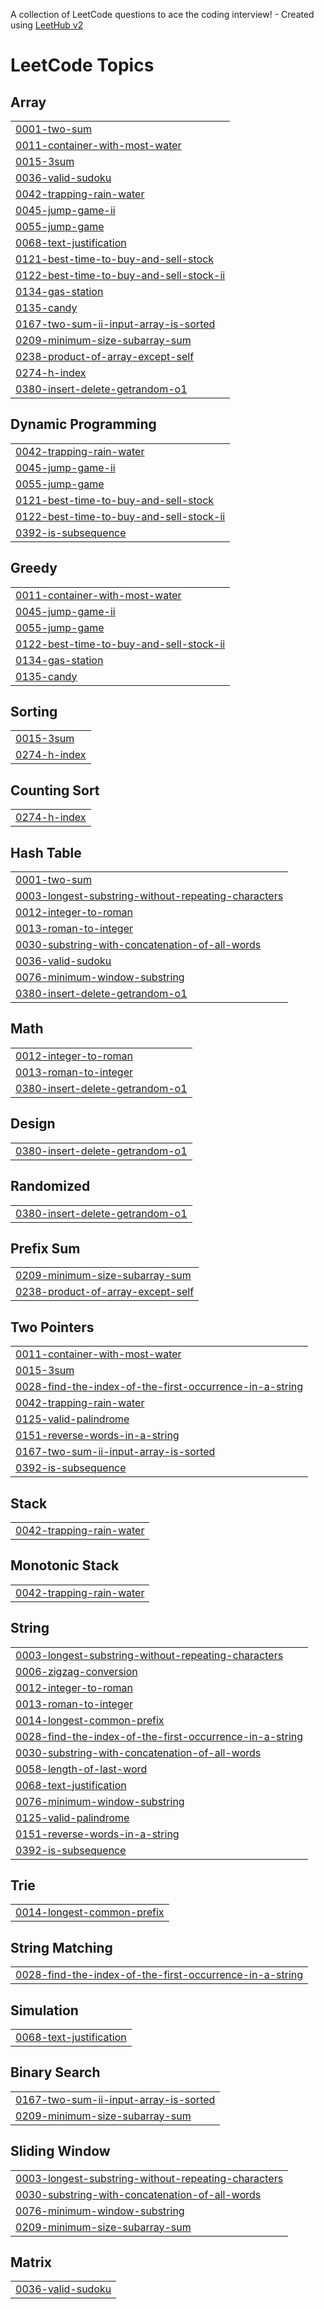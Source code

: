 A collection of LeetCode questions to ace the coding interview! - Created using [LeetHub v2](https://github.com/arunbhardwaj/LeetHub-2.0)
<!---LeetCode Topics Start-->
# LeetCode Topics
## Array
|  |
| ------- |
| [0001-two-sum](https://github.com/Dineshsk12/Leetcode/tree/master/0001-two-sum) |
| [0011-container-with-most-water](https://github.com/Dineshsk12/Leetcode/tree/master/0011-container-with-most-water) |
| [0015-3sum](https://github.com/Dineshsk12/Leetcode/tree/master/0015-3sum) |
| [0036-valid-sudoku](https://github.com/Dineshsk12/Leetcode/tree/master/0036-valid-sudoku) |
| [0042-trapping-rain-water](https://github.com/Dineshsk12/Leetcode/tree/master/0042-trapping-rain-water) |
| [0045-jump-game-ii](https://github.com/Dineshsk12/Leetcode/tree/master/0045-jump-game-ii) |
| [0055-jump-game](https://github.com/Dineshsk12/Leetcode/tree/master/0055-jump-game) |
| [0068-text-justification](https://github.com/Dineshsk12/Leetcode/tree/master/0068-text-justification) |
| [0121-best-time-to-buy-and-sell-stock](https://github.com/Dineshsk12/Leetcode/tree/master/0121-best-time-to-buy-and-sell-stock) |
| [0122-best-time-to-buy-and-sell-stock-ii](https://github.com/Dineshsk12/Leetcode/tree/master/0122-best-time-to-buy-and-sell-stock-ii) |
| [0134-gas-station](https://github.com/Dineshsk12/Leetcode/tree/master/0134-gas-station) |
| [0135-candy](https://github.com/Dineshsk12/Leetcode/tree/master/0135-candy) |
| [0167-two-sum-ii-input-array-is-sorted](https://github.com/Dineshsk12/Leetcode/tree/master/0167-two-sum-ii-input-array-is-sorted) |
| [0209-minimum-size-subarray-sum](https://github.com/Dineshsk12/Leetcode/tree/master/0209-minimum-size-subarray-sum) |
| [0238-product-of-array-except-self](https://github.com/Dineshsk12/Leetcode/tree/master/0238-product-of-array-except-self) |
| [0274-h-index](https://github.com/Dineshsk12/Leetcode/tree/master/0274-h-index) |
| [0380-insert-delete-getrandom-o1](https://github.com/Dineshsk12/Leetcode/tree/master/0380-insert-delete-getrandom-o1) |
## Dynamic Programming
|  |
| ------- |
| [0042-trapping-rain-water](https://github.com/Dineshsk12/Leetcode/tree/master/0042-trapping-rain-water) |
| [0045-jump-game-ii](https://github.com/Dineshsk12/Leetcode/tree/master/0045-jump-game-ii) |
| [0055-jump-game](https://github.com/Dineshsk12/Leetcode/tree/master/0055-jump-game) |
| [0121-best-time-to-buy-and-sell-stock](https://github.com/Dineshsk12/Leetcode/tree/master/0121-best-time-to-buy-and-sell-stock) |
| [0122-best-time-to-buy-and-sell-stock-ii](https://github.com/Dineshsk12/Leetcode/tree/master/0122-best-time-to-buy-and-sell-stock-ii) |
| [0392-is-subsequence](https://github.com/Dineshsk12/Leetcode/tree/master/0392-is-subsequence) |
## Greedy
|  |
| ------- |
| [0011-container-with-most-water](https://github.com/Dineshsk12/Leetcode/tree/master/0011-container-with-most-water) |
| [0045-jump-game-ii](https://github.com/Dineshsk12/Leetcode/tree/master/0045-jump-game-ii) |
| [0055-jump-game](https://github.com/Dineshsk12/Leetcode/tree/master/0055-jump-game) |
| [0122-best-time-to-buy-and-sell-stock-ii](https://github.com/Dineshsk12/Leetcode/tree/master/0122-best-time-to-buy-and-sell-stock-ii) |
| [0134-gas-station](https://github.com/Dineshsk12/Leetcode/tree/master/0134-gas-station) |
| [0135-candy](https://github.com/Dineshsk12/Leetcode/tree/master/0135-candy) |
## Sorting
|  |
| ------- |
| [0015-3sum](https://github.com/Dineshsk12/Leetcode/tree/master/0015-3sum) |
| [0274-h-index](https://github.com/Dineshsk12/Leetcode/tree/master/0274-h-index) |
## Counting Sort
|  |
| ------- |
| [0274-h-index](https://github.com/Dineshsk12/Leetcode/tree/master/0274-h-index) |
## Hash Table
|  |
| ------- |
| [0001-two-sum](https://github.com/Dineshsk12/Leetcode/tree/master/0001-two-sum) |
| [0003-longest-substring-without-repeating-characters](https://github.com/Dineshsk12/Leetcode/tree/master/0003-longest-substring-without-repeating-characters) |
| [0012-integer-to-roman](https://github.com/Dineshsk12/Leetcode/tree/master/0012-integer-to-roman) |
| [0013-roman-to-integer](https://github.com/Dineshsk12/Leetcode/tree/master/0013-roman-to-integer) |
| [0030-substring-with-concatenation-of-all-words](https://github.com/Dineshsk12/Leetcode/tree/master/0030-substring-with-concatenation-of-all-words) |
| [0036-valid-sudoku](https://github.com/Dineshsk12/Leetcode/tree/master/0036-valid-sudoku) |
| [0076-minimum-window-substring](https://github.com/Dineshsk12/Leetcode/tree/master/0076-minimum-window-substring) |
| [0380-insert-delete-getrandom-o1](https://github.com/Dineshsk12/Leetcode/tree/master/0380-insert-delete-getrandom-o1) |
## Math
|  |
| ------- |
| [0012-integer-to-roman](https://github.com/Dineshsk12/Leetcode/tree/master/0012-integer-to-roman) |
| [0013-roman-to-integer](https://github.com/Dineshsk12/Leetcode/tree/master/0013-roman-to-integer) |
| [0380-insert-delete-getrandom-o1](https://github.com/Dineshsk12/Leetcode/tree/master/0380-insert-delete-getrandom-o1) |
## Design
|  |
| ------- |
| [0380-insert-delete-getrandom-o1](https://github.com/Dineshsk12/Leetcode/tree/master/0380-insert-delete-getrandom-o1) |
## Randomized
|  |
| ------- |
| [0380-insert-delete-getrandom-o1](https://github.com/Dineshsk12/Leetcode/tree/master/0380-insert-delete-getrandom-o1) |
## Prefix Sum
|  |
| ------- |
| [0209-minimum-size-subarray-sum](https://github.com/Dineshsk12/Leetcode/tree/master/0209-minimum-size-subarray-sum) |
| [0238-product-of-array-except-self](https://github.com/Dineshsk12/Leetcode/tree/master/0238-product-of-array-except-self) |
## Two Pointers
|  |
| ------- |
| [0011-container-with-most-water](https://github.com/Dineshsk12/Leetcode/tree/master/0011-container-with-most-water) |
| [0015-3sum](https://github.com/Dineshsk12/Leetcode/tree/master/0015-3sum) |
| [0028-find-the-index-of-the-first-occurrence-in-a-string](https://github.com/Dineshsk12/Leetcode/tree/master/0028-find-the-index-of-the-first-occurrence-in-a-string) |
| [0042-trapping-rain-water](https://github.com/Dineshsk12/Leetcode/tree/master/0042-trapping-rain-water) |
| [0125-valid-palindrome](https://github.com/Dineshsk12/Leetcode/tree/master/0125-valid-palindrome) |
| [0151-reverse-words-in-a-string](https://github.com/Dineshsk12/Leetcode/tree/master/0151-reverse-words-in-a-string) |
| [0167-two-sum-ii-input-array-is-sorted](https://github.com/Dineshsk12/Leetcode/tree/master/0167-two-sum-ii-input-array-is-sorted) |
| [0392-is-subsequence](https://github.com/Dineshsk12/Leetcode/tree/master/0392-is-subsequence) |
## Stack
|  |
| ------- |
| [0042-trapping-rain-water](https://github.com/Dineshsk12/Leetcode/tree/master/0042-trapping-rain-water) |
## Monotonic Stack
|  |
| ------- |
| [0042-trapping-rain-water](https://github.com/Dineshsk12/Leetcode/tree/master/0042-trapping-rain-water) |
## String
|  |
| ------- |
| [0003-longest-substring-without-repeating-characters](https://github.com/Dineshsk12/Leetcode/tree/master/0003-longest-substring-without-repeating-characters) |
| [0006-zigzag-conversion](https://github.com/Dineshsk12/Leetcode/tree/master/0006-zigzag-conversion) |
| [0012-integer-to-roman](https://github.com/Dineshsk12/Leetcode/tree/master/0012-integer-to-roman) |
| [0013-roman-to-integer](https://github.com/Dineshsk12/Leetcode/tree/master/0013-roman-to-integer) |
| [0014-longest-common-prefix](https://github.com/Dineshsk12/Leetcode/tree/master/0014-longest-common-prefix) |
| [0028-find-the-index-of-the-first-occurrence-in-a-string](https://github.com/Dineshsk12/Leetcode/tree/master/0028-find-the-index-of-the-first-occurrence-in-a-string) |
| [0030-substring-with-concatenation-of-all-words](https://github.com/Dineshsk12/Leetcode/tree/master/0030-substring-with-concatenation-of-all-words) |
| [0058-length-of-last-word](https://github.com/Dineshsk12/Leetcode/tree/master/0058-length-of-last-word) |
| [0068-text-justification](https://github.com/Dineshsk12/Leetcode/tree/master/0068-text-justification) |
| [0076-minimum-window-substring](https://github.com/Dineshsk12/Leetcode/tree/master/0076-minimum-window-substring) |
| [0125-valid-palindrome](https://github.com/Dineshsk12/Leetcode/tree/master/0125-valid-palindrome) |
| [0151-reverse-words-in-a-string](https://github.com/Dineshsk12/Leetcode/tree/master/0151-reverse-words-in-a-string) |
| [0392-is-subsequence](https://github.com/Dineshsk12/Leetcode/tree/master/0392-is-subsequence) |
## Trie
|  |
| ------- |
| [0014-longest-common-prefix](https://github.com/Dineshsk12/Leetcode/tree/master/0014-longest-common-prefix) |
## String Matching
|  |
| ------- |
| [0028-find-the-index-of-the-first-occurrence-in-a-string](https://github.com/Dineshsk12/Leetcode/tree/master/0028-find-the-index-of-the-first-occurrence-in-a-string) |
## Simulation
|  |
| ------- |
| [0068-text-justification](https://github.com/Dineshsk12/Leetcode/tree/master/0068-text-justification) |
## Binary Search
|  |
| ------- |
| [0167-two-sum-ii-input-array-is-sorted](https://github.com/Dineshsk12/Leetcode/tree/master/0167-two-sum-ii-input-array-is-sorted) |
| [0209-minimum-size-subarray-sum](https://github.com/Dineshsk12/Leetcode/tree/master/0209-minimum-size-subarray-sum) |
## Sliding Window
|  |
| ------- |
| [0003-longest-substring-without-repeating-characters](https://github.com/Dineshsk12/Leetcode/tree/master/0003-longest-substring-without-repeating-characters) |
| [0030-substring-with-concatenation-of-all-words](https://github.com/Dineshsk12/Leetcode/tree/master/0030-substring-with-concatenation-of-all-words) |
| [0076-minimum-window-substring](https://github.com/Dineshsk12/Leetcode/tree/master/0076-minimum-window-substring) |
| [0209-minimum-size-subarray-sum](https://github.com/Dineshsk12/Leetcode/tree/master/0209-minimum-size-subarray-sum) |
## Matrix
|  |
| ------- |
| [0036-valid-sudoku](https://github.com/Dineshsk12/Leetcode/tree/master/0036-valid-sudoku) |
<!---LeetCode Topics End-->